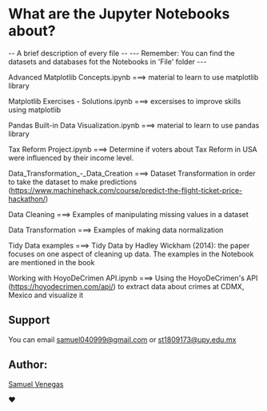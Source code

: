 # What are the Jupyter Notebooks about?
-- A brief description of every file --
--- Remember: You can find the datasets and databases fot the Notebooks in 'File' folder ---

Advanced Matplotlib Concepts.ipynb		===> material to learn to use matplotlib library

Matplotlib Exercises - Solutions.ipynb 	===> excersises to improve skills using matplotlib

Pandas Built-in Data Visualization.ipynb	===> material to learn to use pandas library

Tax Reform Project.ipynb	===> Determine if voters about Tax Reform in USA were influenced by their income level.

Data_Transformation_-_Data_Creation  ===>  Dataset Transformation in order to take the dataset to make predictions (https://www.machinehack.com/course/predict-the-flight-ticket-price-hackathon/)

Data Cleaning  ===> Examples of manipulating missing values in a dataset

Data Transformation  ===> Examples of making data normalization

Tidy Data examples  ===>  Tidy Data by Hadley Wickham (2014): the paper focuses on one aspect of cleaning up data. The examples in the Notebook are mentioned in the book





Working with HoyoDeCrimen API.ipynb ===> Using the HoyoDeCrimen's API (https://hoyodecrimen.com/api/) to extract data about crimes at CDMX, Mexico and visualize it

## Support
You can email samuel040999@gmail.com or st1809173@upy.edu.mx

## Author:
[Samuel Venegas](https://github.com/Sam9Ves3)

❤
